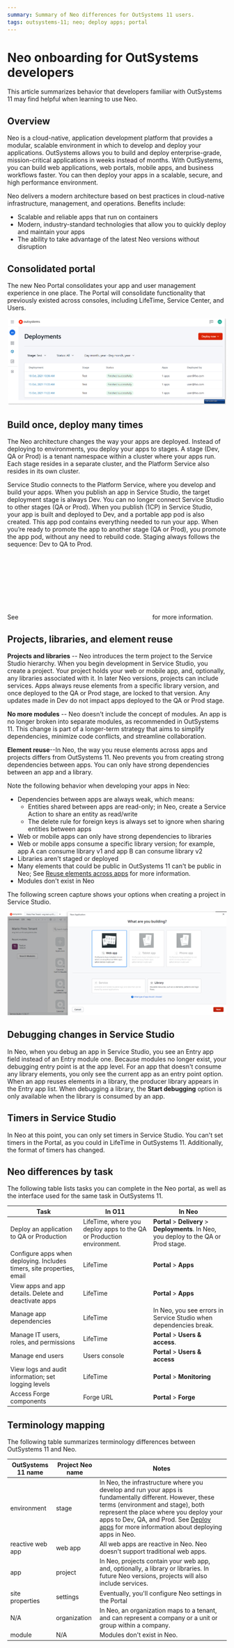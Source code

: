```yaml
---
summary: Summary of Neo differences for OutSystems 11 users.  
tags: outsystems-11; neo; deploy apps; portal 
---
```


# Neo onboarding for OutSystems developers   

This article summarizes behavior that developers familiar with OutSystems 11 may find helpful when learning to use Neo.

## Overview

Neo is a cloud-native, application development platform that provides a modular, scalable environment in which to develop and deploy your applications. OutSystems allows you to build and deploy enterprise-grade, mission-critical applications in weeks instead of months. With OutSystems, you can build web applications, web portals, mobile apps, and business workflows faster. You can then deploy your apps in a scalable, secure, and high performance environment. 

Neo delivers a modern architecture based on best practices in cloud-native infrastructure, management, and operations. Benefits include:

* Scalable and reliable apps that run on containers
* Modern, industry-standard technologies that allow you to quickly deploy and maintain your apps
* The ability to take advantage of the latest Neo versions without disruption

## Consolidated portal

The new Neo Portal consolidates your app and user management experience in one place. The Portal will consolidate functionality that previously existed across consoles, including LifeTime, Service Center, and Users. 

![portal-deployments](images/portal-deployments.png "Deploy apps") 

## Build once, deploy many times

The Neo architecture changes the way your apps are deployed. Instead of deploying to environments, you deploy your apps to stages. A stage (Dev, QA or Prod) is a tenant namespace within a cluster where your apps run. Each stage resides in a separate cluster, and the Platform Service also resides in its own cluster. 

Service Studio connects to the Platform Service, where you develop and build your apps. When you publish an app in Service Studio, the target deployment stage is always Dev. You can no longer connect Service Studio to other stages (QA or Prod). When you publish (1CP) in Service Studio, your app is built and deployed to Dev, and a portable app pod is also created. This app pod contains everything needed to run your app. When you’re ready to promote the app to another stage (QA or Prod), you promote the app pod, without any need to rebuild code. Staging always follows the sequence: Dev to QA to Prod. 

See ![Deploy apps](deploy-apps.md) for more information. 
 

## Projects, libraries, and element reuse  

**Projects and libraries** -- Neo introduces the term project to the Service Studio hierarchy. When you begin development in Service Studio, you create a project. Your project holds your web or mobile app, and, optionally, any libraries associated with it. In later Neo versions, projects can include services. Apps always reuse elements from a specific library version, and once deployed to the QA or Prod stage, are locked to that version. Any updates made in Dev do not impact apps deployed to the QA or Prod stage. 

**No more modules** -- Neo doesn't include the concept of modules. An app is no longer broken into separate modules, as recommended in OutSystems 11. This change is part of a longer-term strategy that aims to simplify dependencies, minimize code conflicts, and streamline collaboration. 

**Element reuse**--In Neo, the way you reuse elements across apps and projects differs from OutSystems 11. Neo prevents you from creating strong dependencies between apps. You can only have strong dependencies between an app and a library. 

Note the following behavior when developing your apps in Neo:

* Dependencies between apps are always weak, which means:
    * Entities shared between apps are read-only; in Neo, create a Service Action to share an entity as read/write
    * The delete rule for foreign keys is always set to ignore when sharing entities between apps
* Web or mobile apps can only have strong dependencies to libraries 
* Web or mobile apps consume a specific library version; for example, app A can consume library v1 and app B can consume library v2 
* Libraries aren't staged or deployed
* Many elements that could be public in OutSystems 11 can't be public in Neo; See [Reuse elements across apps](reuse-elements.md) for more information.
* Modules don't exist in Neo 

The following screen capture shows your options when creating a project in Service Studio.

![Create Web App](images/create-service.png "Create Web App") 

## Debugging changes in Service Studio

In Neo, when you debug an app in Service Studio, you see an Entry app field instead of an Entry module one. Because modules no longer exist, your debugging entry point is at the app level. For an app that doesn't consume any library elements, you only see the current app as an entry point option. When an app reuses elements in a library, the producer library appears in the Entry app list. When debugging a library, the **Start debugging** option is only available when the library is consumed by an app. 

## Timers in Service Studio

In Neo at this point, you can only set timers in Service Studio. You can't set timers in the Portal, as you could in LifeTime in OutSystems 11. Additionally, the format of timers has changed. 

## Neo differences by task

The following table lists tasks you can complete in the Neo portal, as well as the interface used for the same task in OutSystems 11. 

| Task | In O11 | In Neo | 
| ----------- | ----------- | ----------- |
| Deploy an application to QA or Production | LifeTime, where you deploy apps to the QA or Production environment. | **Portal** > **Delivery** > **Deployments**. In Neo, you deploy to the QA or Prod stage. | 
| Configure apps when deploying. Includes timers, site properties, email | LifeTime | **Portal** > **Apps** | 
| View apps and app details. Delete and deactivate apps | LifeTime | **Portal** > **Apps** |
| Manage app dependencies | LifeTime | In Neo, you see errors in Service Studio when dependencies break. |
| Manage IT users, roles, and permissions | LifeTime | **Portal** > **Users & access**. |
| Manage end users | Users console | **Portal** > **Users & access** | 
| View logs and audit information; set logging levels | LifeTime | **Portal** > **Monitoring** | 
| Access Forge components | Forge URL | **Portal** > **Forge** |

## Terminology mapping

The following table summarizes terminology differences between OutSystems 11 and Neo. 

| OutSystems 11 name | Project Neo name | Notes | 
| ----------- | ----------- | ----------- |
| environment | stage | In Neo, the infrastructure where you develop and run your apps is fundamentally different. However, these terms (environment and stage), both represent the place where you deploy your apps to Dev, QA, and Prod. See [Deploy apps](deploy-apps.md) for more information about deploying apps in Neo. | 
| reactive web app | web app | All web apps are reactive in Neo. Neo doesn't support traditional web apps. | 
| app | project | In Neo, projects contain your web app, and, optionally, a library or libraries. In future Neo versions, projects will also include services. |
| site properties | settings | Eventually, you'll configure Neo settings in the Portal | 
| N/A | organization | In Neo, an organization maps to a tenant, and can represent a company or a unit or group within a company. | 
| module | N/A | Modules don't exist in Neo. | 


